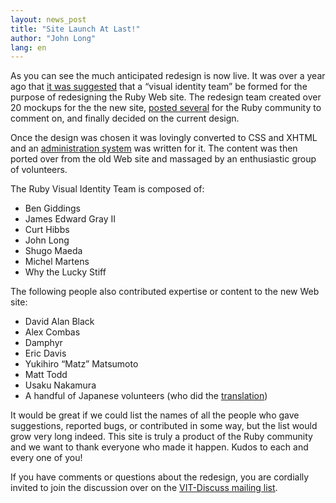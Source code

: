 ```yaml
---
layout: news_post
title: "Site Launch At Last!"
author: "John Long"
lang: en
---
```


As you can see the much anticipated redesign is now live. It was over a
year ago that [it was suggested][1] that a “visual identity team” be
formed for the purpose of redesigning the Ruby Web site. The redesign
team created over 20 mockups for the the new site, [posted several][2]
for the Ruby community to comment on, and finally decided on the current
design.

Once the design was chosen it was lovingly converted to CSS and XHTML
and an [administration system][3] was written for it. The content was
then ported over from the old Web site and massaged by an enthusiastic
group of volunteers.

The Ruby Visual Identity Team is composed of:

* Ben Giddings
* James Edward Gray II
* Curt Hibbs
* John Long
* Shugo Maeda
* Michel Martens
* Why the Lucky Stiff

The following people also contributed expertise or content to the new
Web site:

* David Alan Black
* Alex Combas
* Damphyr
* Eric Davis
* Yukihiro “Matz” Matsumoto
* Matt Todd
* Usaku Nakamura
* A handful of Japanese volunteers (who did the [translation](/ja/))

It would be great if we could list the names of all the people who gave
suggestions, reported bugs, or contributed in some way, but the list
would grow very long indeed. This site is truly a product of the Ruby
community and we want to thank everyone who made it happen. Kudos to
each and every one of you!

If you have comments or questions about the redesign, you are cordially
invited to join the discussion over on the [VIT-Discuss mailing
list][4].



[1]: http://blade.nagaokaut.ac.jp/cgi-bin/scat.rb/ruby/ruby-talk/131284
[2]: http://redhanded.hobix.com/redesign2005/
[3]: http://radiantcms.org
[4]: http://rubyforge.org/mailman/listinfo/vit-discuss/
